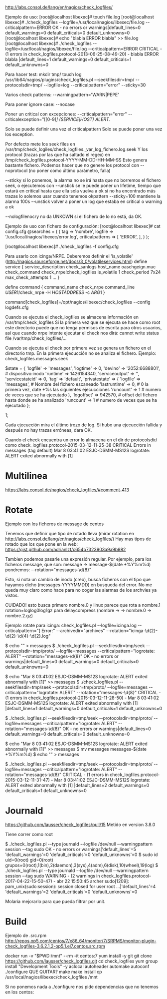 http://labs.consol.de/lang/en/nagios/check_logfiles/

Ejemplo de uso:
[root@localhost libexec]# touch file.log
[root@localhost libexec]# ./check_logfiles --logfile=/usr/local/nagios/libexec/file.log --criticalpattern=ERROR
OK - no errors or warnings|default_lines=0 default_warnings=0 default_criticals=0 default_unknowns=0
[root@localhost libexec]# echo "blabla ERROR blabla" >> file.log 
[root@localhost libexec]# ./check_logfiles --logfile=/usr/local/nagios/libexec/file.log --criticalpattern=ERROR
CRITICAL - (1 errors in check_logfiles.protocol-2013-06-25-08-49-20) - blabla ERROR blabla |default_lines=1 default_warnings=0 default_criticals=1 default_unknowns=0

Para hacer test:
mkdir tmp/
touch log
/usr/lib64/nagios/plugins/check_logfiles.pl --seekfilesdir=tmp/ --protocolsdir=tmp/ --logfile=log --criticalpattern="error" --sticky=30

Varios check patterns:
--warningpattern='WARN|PEPE'

Para poner ignore case:
--nocase

Poner un critical con excepciones:
--criticalpattern="error" --criticalexception="\[[0-9]*\] (SERVICE|HOST) ALERT.*

Solo se puede definir una vez el criticalpattern
Solo se puede poner una vez los exception.


Por defecto mete los seek files en /var/tmp/check_logiles/check_logfiles._var_log_fichero.log.seek
Y los protocol (trazas por las que ha saltado el regex) en /tmp/check_logfiles.protocol-YYYY-MM-DD-HH-MM-SS
  Esto genera bastante fichero. Podemos hacer que no genere los protocol con --noprotocol (no poner como último parámetro, falla)

--sticky
  si lo ponemos, la alarma no se irá hasta que no borremos el fichero seek, o ejecutemos con --unstick
  se le puede poner un lifetime, tiempo que estará en critical hasta que ella sola vuelva a ok si no ha encontrado más trazas
  lo solemos usar cuando tenemos okpattern
--sticky=100
  mantiene la alarma 100s
--unstick
  volver a poner un log que estaba en critical o warning a ok

--nologfilenocry
  no da UNKOWN si el fichero de lo no está, da OK.


Ejemplo de uso con fichero de configuración:
[root@localhost libexec]# cat config.cfg 
@searches = (
  {
    tag => 'nombre',
    logfile => '/usr/local/nagios/libexec/error.log',
    criticalpatterns => [
        'ERROR',
    ],
  }
);

[root@localhost libexec]# ./check_logfiles -f config.cfg


Para usarlo con icinga/NRPE.
Deberemos definir el 'is_volatile' (http://nagios.sourceforge.net/docs/3_0/volatileservices.html)
define service {
  service_description   check_sanlogs
  host_name              oaschgeign.muc
  check_command       check_nrpe!check_logfiles
  is_volatile           1
  check_period          7x24
  max_check_attempts    1
  ...
}
 
define command {
  command_name          check_nrpe
  command_line          $USER1$/check_nrpe -H $HOSTADDRESS$ -c $ARG1$
}
 
command[check_logfiles]=/opt/nagios/libexec/check_logfiles --config logdefs.cfg


Cuando se ejecuta el check_logfiles se almacena información en /var/tmp/check_logfiles
Si la primera vez que se ejecuta se hace como root este directorio puede que no tenga permisos de escrita para otros usuarios, así que cuando nrpe intente ejecutar el check nos dirá:
cannot write status file /var/tmp/check_logfiles/...


Cuando se ejecuta el check por primera vez se genera un fichero en el directorio tmp.
En la primera ejecucción no se analiza el fichero.
Ejemplo: check_logfiles.messages.seek

$state = {
           'logfile' => 'messages',
           'logtime' => 0,
           'devino' => '2052:6688801', # dispositivo:inodo
           'runtime' => 1426154340,
           'serviceoutput' => '',
           'servicestateid' => 0,
           'tag' => 'default',
           'privatestate' => {
                               'logfile' => 'messages', # Nombre del fichero escaneado
                               'lastruntime' => 0, # 0 la primera vez, date +%s las siguientes ejecucciones
                               'runcount' => 1 # numero de veces que se ha ejecutado
                             },
           'logoffset' => 942570, # offset del fichero hasta donde se ha analizado
           'runcount' => 1 # numero de veces que se ha ejecutado 
         };


1;

Cada ejecucción mira el último trozo de log. Si hubo una ejecucción fallida y después no hay trazas erróneas, dara OK.

Cuando el check encuentra un error lo almacena en el dir de protocolsdir/ como
check_logfiles.protocol-2015-03-12-11-25-38
CRITICAL Errors in messages (tag default)
Mar  8 03:41:02 ESJC-DSMM-MS12S logrotate: ALERT exited abnormally with [1]


# Multilinea
https://labs.consol.de/nagios/check_logfiles/#comment-413

# Rotate
Ejemplo con los ficheros de message de centos

Tenemos que definir que tipo de rotado lleva (mirar rotation en http://labs.consol.de/lang/en/nagios/check_logfiles/)
Hay mas tipos de rotado que los que pone en la web: https://gist.github.com/adrianlzt/c654b7323903a9a9b982

Tambien podemos pasarle una expresión regular.
Por ejemplo, para los ficheros message, que son: message -> message-$(date +%Y%m%d) pondremos:
--rotation="messages-\d{8}"

Esto, si nota un cambio de inodo (creo), busca ficheros con el tipo que hayamos dicho (messages-YYYYMMDD) en busqueda del error.
No me queda muy claro como hace para no coger las alarmas de los archvies ya vistos.


CUIDADO! esto busca primero nombre.0 y linux parece que rota a nombre.1
rotation=loglog0log1gz
para delaycompress (nombre -> -> nombre.0 -> nombre.2.gz)

Ejemplo rotate para icinga:
check_logfiles.pl --logfile=icinga.log --criticalpattern="] Error:" --archivedir="archives" --rotation="icinga-\d{2}-\d{2}-\d{4}-\d{2}\.log"


$ echo "" > messages
$ ./check_logfiles.pl --seekfilesdir=tmp/seek --protocolsdir=tmp/proto/ --logfile=messages --criticalpattern="logrotate: ALERT" --rotation="messages-\d{8}"
OK - no errors or warnings|default_lines=0 default_warnings=0 default_criticals=0 default_unknowns=0

$ echo "Mar  8 03:41:02 ESJC-DSMM-MS12S logrotate: ALERT exited abnormally with [1]" >> messages
$ ./check_logfiles.pl --seekfilesdir=tmp/seek --protocolsdir=tmp/proto/ --logfile=messages --criticalpattern="logrotate: ALERT" --rotation="messages-\d{8}"
CRITICAL - (1 errors in check_logfiles.protocol-2015-03-12-11-28-50) - Mar  8 03:41:02 ESJC-DSMM-MS12S logrotate: ALERT exited abnormally with [1] |default_lines=1 default_warnings=0 default_criticals=1 default_unknowns=0

$ ./check_logfiles.pl --seekfilesdir=tmp/seek --protocolsdir=tmp/proto/ --logfile=messages --criticalpattern="logrotate: ALERT" --rotation="messages-\d{8}"
OK - no errors or warnings|default_lines=0 default_warnings=0 default_criticals=0 default_unknowns=0

$ echo "Mar  8 03:41:02 ESJC-DSMM-MS12S logrotate: ALERT exited abnormally with [1]" >> messages
$ mv messages messages-$(date +%Y%m%d)
$ echo "" > messages

$ ./check_logfiles.pl --seekfilesdir=tmp/seek --protocolsdir=tmp/proto/ --logfile=messages --criticalpattern="logrotate: ALERT" --rotation="messages-\d{8}"
CRITICAL - (1 errors in check_logfiles.protocol-2015-03-12-11-31-47) - Mar  8 03:41:02 ESJC-DSMM-MS12S logrotate: ALERT exited abnormally with [1] |default_lines=2 default_warnings=0 default_criticals=1 default_unknowns=0


# Journald
https://github.com/lausser/check_logfiles/pull/15
Metido en version 3.8.0

Tiene correr como root

$ ./check_logfiles.pl --type journald --logfile /dev/null --warningpattern session --tag sudo
OK - no errors or warnings|'default_lines'=5 'default_warnings'=0 'default_criticals'=0 'default_unknowns'=0
$ sudo id
uid=0(root) gid=0(root) grupos=0(root),1(bin),2(daemon),3(sys),4(adm),6(disk),10(wheel),19(log)
$ ./check_logfiles.pl --type journald --logfile /dev/null --warningpattern session --tag sudo
WARNING - (2 warnings in check_logfiles.protocol-2017-04-22-15-50-47) - abr 22 15:50:45 archer sudo[1209]: pam_unix(sudo:session): session closed for user root ...|'default_lines'=4 'default_warnings'=2 'default_criticals'=0 'default_unknowns'=0

Molaria mejorarlo para que pueda filtrar por unit.


# Build
Ejemplo de .src.rpm http://repos.op5.com/centos/7/x86_64/monitor/7/SRPMS/monitor-plugin-check_logfiles-3.6.2.1.2-op5.1.el7.centos.src.rpm


docker run -v "$PWD:/mnt" --rm -it centos:7
yum install -y git
git clone https://github.com/lausser/check_logfiles.git
cd check_logfiles
yum group install "Development Tools" -y
aclocal
autoheader
automake
autoconf
./configure QUE QUITAR?
make
make install
cp /usr/local/nagios/libexec/check_logfiles /mnt

Si no ponemos nada a ./configure nos pide dependencias que no tenemos en los centos:

